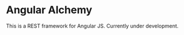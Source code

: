 Angular Alchemy
===============

This is a REST framework for Angular JS. Currently under development.
